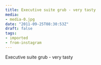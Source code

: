 ```yaml
---
title: Executive suite grub - very tasty
media:
- media-0.jpg
date: "2011-09-25T08:30:53Z"
draft: false
tags:
- imported
- from-instagram
---
```

Executive suite grub - very tasty
